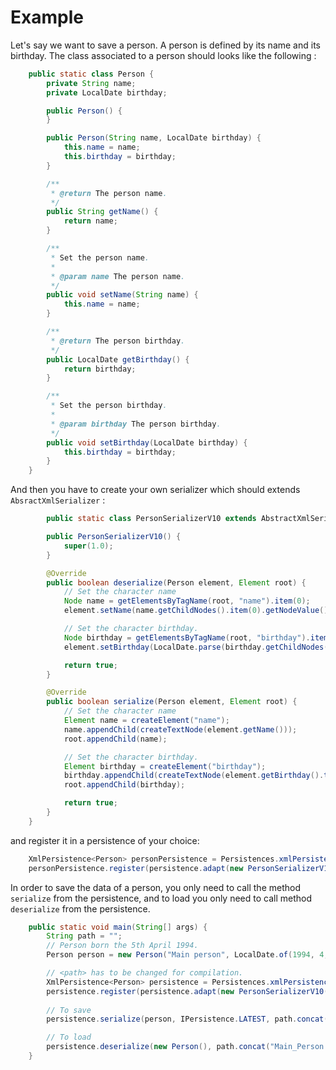 # Example

Let's say we want to save a person. A person is defined by its name and its birthday. The class associated to a person should looks like the following :

```java
	public static class Person {
		private String name;
		private LocalDate birthday;

		public Person() {
		}

		public Person(String name, LocalDate birthday) {
			this.name = name;
			this.birthday = birthday;
		}

		/**
		 * @return The person name.
		 */
		public String getName() {
			return name;
		}

		/**
		 * Set the person name.
		 * 
		 * @param name The person name.
		 */
		public void setName(String name) {
			this.name = name;
		}

		/**
		 * @return The person birthday.
		 */
		public LocalDate getBirthday() {
			return birthday;
		}

		/**
		 * Set the person birthday.
		 * 
		 * @param birthday The person birthday.
		 */
		public void setBirthday(LocalDate birthday) {
			this.birthday = birthday;
		}
	}
```

And then you have to create your own serializer which should extends <code>AbsractXmlSerializer</code> :

```java
		public static class PersonSerializerV10 extends AbstractXmlSerializer<Person> {

		public PersonSerializerV10() {
			super(1.0);
		}

		@Override
		public boolean deserialize(Person element, Element root) {
			// Set the character name
			Node name = getElementsByTagName(root, "name").item(0);
			element.setName(name.getChildNodes().item(0).getNodeValue());

			// Set the character birthday.
			Node birthday = getElementsByTagName(root, "birthday").item(0);
			element.setBirthday(LocalDate.parse(birthday.getChildNodes().item(0).getNodeValue()));

			return true;
		}

		@Override
		public boolean serialize(Person element, Element root) {
			// Set the character name
			Element name = createElement("name");
			name.appendChild(createTextNode(element.getName()));
			root.appendChild(name);

			// Set the character birthday.
			Element birthday = createElement("birthday");
			birthday.appendChild(createTextNode(element.getBirthday().toString()));
			root.appendChild(birthday);

			return true;
		}
	}
```

and register it in a persistence of your choice:

```java
	XmlPersistence<Person> personPersistence = Persistences.xmlPersistence();
	personPersistence.register(persistence.adapt(new PersonSerializerV10());
```

In order to save the data of a person, you only need to call the method <code>serialize</code> from the persistence, and to load you only need to call method <code>deserialize</code> from the persistence.

```java
	public static void main(String[] args) {
		String path = "";
		// Person born the 5th April 1994.
		Person person = new Person("Main person", LocalDate.of(1994, 4, 5));

		// <path> has to be changed for compilation.
		XmlPersistence<Person> persistence = Persistences.xmlPersistence();
		persistence.register(persistence.adapt(new PersonSerializerV10()));
		
		// To save
		persistence.serialize(person, IPersistence.LATEST, path.concat("Main_Person.xml"));

		// To load
		persistence.deserialize(new Person(), path.concat("Main_Person.xml"));
	}
```